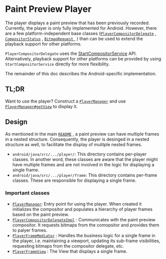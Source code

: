 # Paint Preview Player

The player displays a paint preview that has been previously recorded.
Currently, the player is only fully implemented for Android. However, there
are a few platform-independent base classes ([`PlayerCompositorDelegate`](https://source.chromium.org/chromium/chromium/src/+/master:/components/paint_preview/player/player_compositor_delegate.cc)
, [`CompositorStatus`](https://source.chromium.org/chromium/chromium/src/+/master:/components/paint_preview/player/compositor_status.h)
, [`BitmapRequest `](https://source.chromium.org/chromium/chromium/src/+/master:/components/paint_preview/player/bitmap_request.cc)
) than can be used to extend the playback support for other platforms.

`PlayerCompositorDelegate` uses the [StartCompositorService](https://source.chromium.org/chromium/chromium/src/+/master:components/paint_preview/browser/compositor_utils.h;bpv=1;bpt=1;l=16?q=StartCompositorService&ss=chromium&gsn=StartCompositorService&gs=kythe%3A%2F%2Fchromium.googlesource.com%2Fchromium%2Fsrc%3Flang%3Dc%252B%252B%3Fpath%3Dsrc%2Fcomponents%2Fpaint_preview%2Fbrowser%2Fcompositor_utils.h%23E_S97S1y6_-ukZj8vR6XZUzOTYFPwOkwR0LybvqxVWg)
API. Alternatively, playback support for other platforms can be provided by
using `StartCompositorService` directly for more flexibility.

The remainder of this doc describes the Android-specific implementation.

## TL;DR

Want to use the player? Construct a [`PlayerManager`](https://source.chromium.org/chromium/chromium/src/+/master:/components/paint_preview/player/android/java/src/org/chromium/components/paintpreview/player/PlayerManager.java)
and use [`PlayerManager#getView`](https://source.chromium.org/chromium/chromium/src/+/master:components/paint_preview/player/android/java/src/org/chromium/components/paintpreview/player/PlayerManager.java;drc=c62b2799aeef847ccb9fbd5d1fc3e19e2938df9a;l=240)
to display it.

## Design

As mentioned in the main [`README`](https://source.chromium.org/chromium/chromium/src/+/master:/components/paint_preview/README.md)
, a paint preview can have multiple frames in a nested structure.
Consequently, the player is desinged in a nested structure as well, to
facilitate the display of mulitple nested frames.


* `android/java/src/.../player/`: This directory contains per-player classes.
In another word, these classes are aware that the player might have multiple
frames and are not involved in the logic for displaying a single frame.
* `android/java/src/.../player/frame`: This directory contains per-frame
classes. These are responsible for displaying a single frame.

### Important classes

* [`PlayerManager`](https://source.chromium.org/chromium/chromium/src/+/master:/components/paint_preview/player/android/java/src/org/chromium/components/paintpreview/player/PlayerManager.java):
Entry point for using the player. When created it initializes the compositor
and populates a hierarchy of player frames based on the paint preview.
* [`PlayerCompositorDelegateImpl`](https://source.chromium.org/chromium/chromium/src/+/master:/components/paint_preview/player/android/java/src/org/chromium/components/paintpreview/player/PlayerCompositorDelegateImpl.java)
: Communicates with the paint preview compositor. It requests bitmaps from the
comopsitor and provides them to palyer frames.
* [`PlayerFrameMediator`](https://source.chromium.org/chromium/chromium/src/+/master:/components/paint_preview/player/android/java/src/org/chromium/components/paintpreview/player/frame/PlayerFrameMediator.java)
: Handles the business logic for a single frame in the player, i.e.
maintaining a viewport, updating its sub-frame visibilities, requesting
bitmaps from the compositor delegate, etc.
* [`PlayerFrameView`](https://source.chromium.org/chromium/chromium/src/+/master:/components/paint_preview/player/android/java/src/org/chromium/components/paintpreview/player/frame/PlayerFrameView.java)
: The View that displays a single frame.